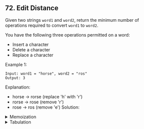 ## 72. Edit Distance

Given two strings `word1` and `word2`, return the minimum number of operations required to convert `word1` to `word2`.

You have the following three operations permitted on a word:

- Insert a character
- Delete a character
- Replace a character
 
Example 1:
```
Input: word1 = "horse", word2 = "ros"
Output: 3
```
Explanation: 
- horse -> rorse (replace 'h' with 'r')
- rorse -> rose (remove 'r')
- rose -> ros (remove 'e')
Solution:

<details>
<summary>Memoization</summary>
<br>
(i) When the characters match
  
- if(S1[i]==S2[j]), decrement both i and j by 1.
  
(ii) When the characters don’t match

- if(S1[i] != S2[j]) is true,
  - Case 1: Inserting a character: return 1+ f(i,j-1) as i remains there only after insertion and j decrements by 1
  - Case 2: Deleting a character: j remains at its original index and we decrement i by 1, recursively call 1+f(i-1,j).
  - Case 3: Replacing a character:  decrement both i and j by 1. As the number of operations performed is 1, we will return 1+f(i-1,j-1).

```cpp
class Solution {
public:
// MEMOIZATION:
    int solve(string word1, string word2,int i, int j,vector<vector<int>> &dp){
        if(i<0) return j+1;
        if(j<0) return i+1;
        if(dp[i][j] !=-1)return dp[i][j];
        if(word1[i] == word2[j]) return dp[i][j] = solve(word1,word2,i-1,j-1,dp);
        else{
            return 1 + min(solve(word1,word2,i-1,j-1,dp), 
                        min(solve(word1,word2,i-1,j,dp),
                            solve(word1,word2,i,j-1,dp)
                        ));
        }

    }
    int minDistance(string word1, string word2) {
        int n = word1.size(), m = word2.size();
        vector<vector<int>> dp(n,vector<int> (m,-1));
        return solve(word1,word2,n-1,m-1,dp);
    }
};
```
Time Complexity: O(N*M), N*M states therefore at max ‘N*M’ new problems will be solved.

Space Complexity: O(N*M) + O(N+M), recursion stack space(O(N+M)) and a 2D array ( O(N*M)).

</details>

<details>
<summary>Tabulation</summary>
<br>

 ```cpp
int minDistance(string word1, string word2) {
        int n = word1.size(), m = word2.size();
        vector<vector<int>> dp(n+1,vector<int> (m+1,0));
        for(int i=0;i<=n;i++){
            dp[i][0] = i;
        }
        for(int j = 0;j<=m;j++){
            dp[0][j] = j;
        }
        for(int i=1;i<=n;i++){
            for(int j = 1;j<=m ;j++){
                if(word1[i-1] == word2[j-1]) dp[i][j] = dp[i-1][j-1];
                else dp[i][j] = 1 + min(dp[i-1][j-1], min(dp[i-1][j],dp[i][j-1]));
            }
        }
        return dp[n][m];
    }
```
Time Complexity: O(N*M), two nested loops

Space Complexity: O(N*M), array of size ‘N*M’. 
</details>
